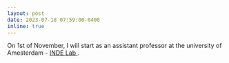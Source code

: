 ```yaml
---
layout: post
date: 2023-07-18 07:59:00-0400
inline: true
---
```

On 1st of November, I will start as an assistant professor at the university of Amesterdam - <a href='https://indelab.org'> INDE Lab </a>.

